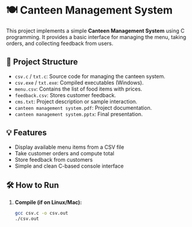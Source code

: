 # 🍽️ Canteen Management System

This project implements a simple **Canteen Management System** using C programming. It provides a basic interface for managing the menu, taking orders, and collecting feedback from users.

## 📂 Project Structure

- `csv.c` / `txt.c`: Source code for managing the canteen system.
- `csv.exe` / `txt.exe`: Compiled executables (Windows).
- `menu.csv`: Contains the list of food items with prices.
- `feedback.csv`: Stores customer feedback.
- `cms.txt`: Project description or sample interaction.
- `canteen management system.pdf`: Project documentation.
- `canteen management system.pptx`: Final presentation.

## 💡 Features

- Display available menu items from a CSV file
- Take customer orders and compute total
- Store feedback from customers
- Simple and clean C-based console interface

## 🛠️ How to Run

1. **Compile (if on Linux/Mac):**
   ```bash
   gcc csv.c -o csv.out
   ./csv.out
